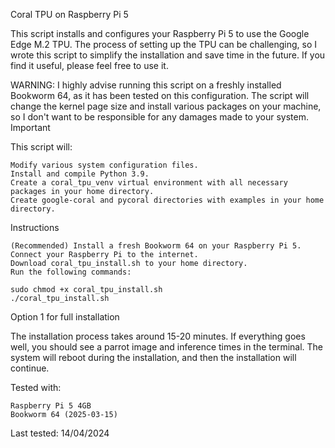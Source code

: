 Coral TPU on Raspberry Pi 5

This script installs and configures your Raspberry Pi 5 to use the Google Edge M.2 TPU. The process of setting up the TPU can be challenging, so I wrote this script to simplify the installation and save time in the future. If you find it useful, please feel free to use it.

WARNING: I highly advise running this script on a freshly installed Bookworm 64, as it has been tested on this configuration. The script will change the kernel page size and install various packages on your machine, so I don't want to be responsible for any damages made to your system.
Important

This script will:

    Modify various system configuration files.
    Install and compile Python 3.9.
    Create a coral_tpu_venv virtual environment with all necessary packages in your home directory.
    Create google-coral and pycoral directories with examples in your home directory.

Instructions

    (Recommended) Install a fresh Bookworm 64 on your Raspberry Pi 5.
    Connect your Raspberry Pi to the internet.
    Download coral_tpu_install.sh to your home directory.
    Run the following commands:

    sudo chmod +x coral_tpu_install.sh
    ./coral_tpu_install.sh
    
Option 1 for full installation

The installation process takes around 15-20 minutes. If everything goes well, you should see a parrot image and inference times in the terminal. The system will reboot during the installation, and then the installation will continue.

Tested with:

    Raspberry Pi 5 4GB
    Bookworm 64 (2025-03-15)

Last tested: 14/04/2024
